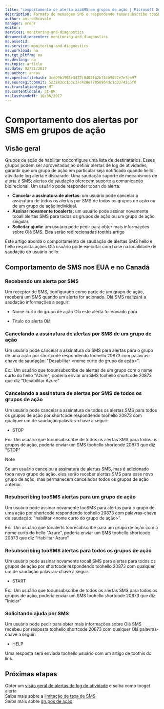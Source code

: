 ```yaml
---
title: "comportamento de alerta aaaSMS em grupos de ação | Microsoft Docs"
description: Formato de mensagem SMS e respondendo toounsubscribe tooSMS de mensagens, assinar novamente ou solicitar ajuda.
author: anirudhcavale
manager: orenr
editor: 
services: monitoring-and-diagnostics
documentationcenter: monitoring-and-diagnostics
ms.assetid: 
ms.service: monitoring-and-diagnostics
ms.workload: na
ms.tgt_pltfrm: na
ms.devlang: na
ms.topic: article
ms.date: 03/31/2017
ms.author: ancav
ms.openlocfilehash: 3cd09b1903e3472f6402f62b74409d97e7e7ea97
ms.sourcegitcommit: 523283cc1b3c37c428e77850964dc1c33742c5f0
ms.translationtype: MT
ms.contentlocale: pt-BR
ms.lasthandoff: 10/06/2017
---
```

# <a name="sms-alert-behavior-in-action-groups"></a>Comportamento dos alertas por SMS em grupos de ação
## <a name="overview"></a>Visão geral ##
Grupos de ação de habilitar tooconfigure uma lista de destinatários. Esses grupos podem ser aproveitados ao definir alertas de log de atividades; garantir que um grupo de ação em particular seja notificado quando hello atividade log alerta é disparado. Uma saudação suporte de mecanismos de alerta é SMS; alertas de saudação oferecem suporte a comunicação bidirecional. Um usuário pode responder tooan do alerta:

- **Cancelar a assinatura de alertas:** um usuário pode cancelar a assinatura de todos os alertas por SMS de todos os grupos de ação ou de um grupo de ação individual.  
- **Assinar novamente tooalerts:** um usuário pode assinar novamente tooall alertas SMS para todos os grupos de ação ou um grupo de ação singular.  
- **Solicitar ajuda:** um usuário pode pedir para obter mais informações sobre Olá SMS. Eles serão redirecionadas toothis artigo

Este artigo aborda o comportamento de saudação de alertas SMS hello e hello resposta ações Olá usuário pode executar com base na localidade de saudação do usuário hello:

## <a name="usacanada-sms-behavior"></a>Comportamento de SMS nos EUA e no Canadá
### <a name="receiving-an-sms-alert"></a>Recebendo um alerta por SMS
Um receptor de SMS, configurado como parte de um grupo de ação, receberá um SMS quando um alerta for acionado. Olá SMS realizará a saudação informações a seguir:
* Nome curto do grupo de ação Olá este alerta foi enviado para
- Título do alerta Olá

### <a name="unsubscribing-from-sms-alerts-for-one-action-group"></a>Cancelando a assinatura de alertas por SMS de um grupo de ação
Um usuário pode cancelar a assinatura do SMS para alertas para o grupo de uma ação por shortcode respondendo toohello 20873 com palavras-chave de saudação: "Desabilitar &lt;nome curto do grupo de ação&gt;".

Ex.: Um usuário que toounsubscribe de alertas de um grupo com o nome curto do hello "Azure", poderia enviar um SMS toohello shortcode 20873 que diz "Desabilitar Azure"

### <a name="unsubscribing-from-sms-alerts-for-all-action-groups"></a>Cancelando a assinatura de alertas por SMS de todos os grupos de ação
Um usuário pode cancelar a assinatura de todos os alertas SMS para todos os grupos de ação por shortcode respondendo toohello 20873 com qualquer um de saudação palavras-chave a seguir:
* STOP

Ex.: Um usuário que toounsubscribe de todos os alertas SMS para todos os grupos de ação, poderia enviar um SMS toohello shortcode 20873 que diz "STOP"

>[!NOTE]
>Se um usuário cancelou a assinatura de alertas SMS, mas é adicionado tooa novo grupo de ação. eles serão receber alertas SMS para esse novo grupo de ação, mas permanecem cancelados todos os grupos de ação anterior.
>
>

### <a name="resubscribing-toosms-alerts-for-one-action-group"></a>Resubscribing tooSMS alertas para um grupo de ação
Um usuário pode assinar novamente tooSMS para alertas para o grupo de uma ação por shortcode respondendo toohello 20873 com palavras-chave de saudação: "habilitar &lt;nome curto do grupo de ação&gt;".

Ex.: Um usuário que tooalerts tooresubscribe para um grupo de ação com o nome curto do hello "Azure", poderia enviar um SMS toohello shortcode 20873 que diz "Habilitar Azure"

### <a name="resubscribing-toosms-alerts-for-all-action-groups"></a>Resubscribing tooSMS alertas para todos os grupos de ação
Um usuário pode assinar novamente tooall SMS para alertas para todos os grupos de ação por shortcode respondendo toohello 20873 com qualquer um de saudação palavras-chave a seguir:

* START

Ex.: Um usuário que toounsubscribe de todos os alertas SMS para todos os grupos de ação, poderia enviar um SMS toohello shortcode 20873 que diz "Iniciar"

### <a name="requesting-help-via-sms"></a>Solicitando ajuda por SMS
Um usuário pode pedir para obter mais informações sobre Olá SMS recebeu por resposta toohello shortcode 20873 com qualquer Olá palavras-chave a seguir:
* HELP

Uma resposta será enviada toohello usuário com um artigo de toothis do link.

## <a name="next-steps"></a>Próximas etapas
Obter um [visão geral de alertas de log de atividade](monitoring-overview-alerts.md) e saiba como tooget alerta  
Saiba mais sobre a [limitação de taxa de SMS](monitoring-alerts-rate-limiting.md)  
Saiba mais sobre [grupos de ação](monitoring-action-groups.md)
